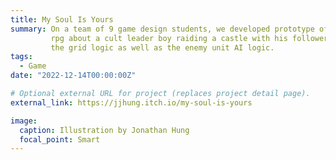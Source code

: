 ```yaml
---
title: My Soul Is Yours
summary: On a team of 9 game design students, we developed prototype of a grid-based turn-based
         rpg about a cult leader boy raiding a castle with his followers. I was in charge of creating
         the grid logic as well as the enemy unit AI logic.
tags:
  - Game
date: "2022-12-14T00:00:00Z"

# Optional external URL for project (replaces project detail page).
external_link: https://jjhung.itch.io/my-soul-is-yours

image:
  caption: Illustration by Jonathan Hung
  focal_point: Smart
---
```

